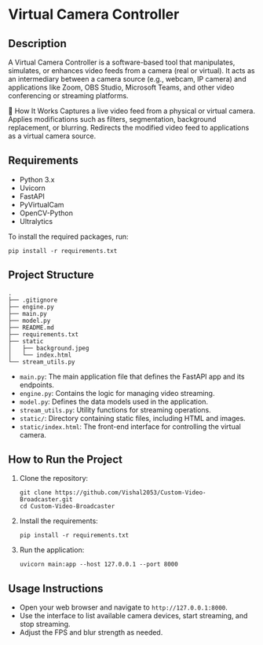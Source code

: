 # Virtual Camera Controller

## Description
A Virtual Camera Controller is a software-based tool that manipulates, simulates, or enhances video feeds from a camera (real or virtual). It acts as an intermediary between a camera source (e.g., webcam, IP camera) and applications like Zoom, OBS Studio, Microsoft Teams, and other video conferencing or streaming platforms.

🔹 How It Works
Captures a live video feed from a physical or virtual camera.
Applies modifications such as filters, segmentation, background replacement, or blurring.
Redirects the modified video feed to applications as a virtual camera source.
## Requirements
- Python 3.x
- Uvicorn
- FastAPI
- PyVirtualCam
- OpenCV-Python
- Ultralytics

To install the required packages, run:
```
pip install -r requirements.txt
```

## Project Structure
```
.
├── .gitignore
├── engine.py
├── main.py
├── model.py
├── README.md
├── requirements.txt
├── static
│   ├── background.jpeg
│   └── index.html
└── stream_utils.py
```

- `main.py`: The main application file that defines the FastAPI app and its endpoints.
- `engine.py`: Contains the logic for managing video streaming.
- `model.py`: Defines the data models used in the application.
- `stream_utils.py`: Utility functions for streaming operations.
- `static/`: Directory containing static files, including HTML and images.
- `static/index.html`: The front-end interface for controlling the virtual camera.

## How to Run the Project
1. Clone the repository:
   ```
   git clone https://github.com/Vishal2053/Custom-Video-Broadcaster.git
   cd Custom-Video-Broadcaster
   ```
2. Install the requirements:
   ```
   pip install -r requirements.txt
   ```
3. Run the application:
   ```
   uvicorn main:app --host 127.0.0.1 --port 8000
   ```

## Usage Instructions
- Open your web browser and navigate to `http://127.0.0.1:8000`.
- Use the interface to list available camera devices, start streaming, and stop streaming.
- Adjust the FPS and blur strength as needed.
